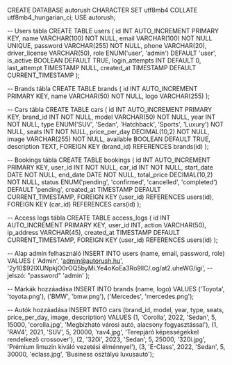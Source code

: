 CREATE DATABASE autorush CHARACTER SET utf8mb4 COLLATE utf8mb4_hungarian_ci;
USE autorush;

-- Users tábla
CREATE TABLE users (
    id INT AUTO_INCREMENT PRIMARY KEY,
    name VARCHAR(100) NOT NULL,
    email VARCHAR(100) NOT NULL UNIQUE,
    password VARCHAR(255) NOT NULL,
    phone VARCHAR(20),
    driver_license VARCHAR(50),
    role ENUM('user', 'admin') DEFAULT 'user',
    is_active BOOLEAN DEFAULT TRUE,
    login_attempts INT DEFAULT 0,
    last_attempt TIMESTAMP NULL,
    created_at TIMESTAMP DEFAULT CURRENT_TIMESTAMP
);

-- Brands tábla
CREATE TABLE brands (
    id INT AUTO_INCREMENT PRIMARY KEY,
    name VARCHAR(50) NOT NULL,
    logo VARCHAR(255)
);

-- Cars tábla
CREATE TABLE cars (
    id INT AUTO_INCREMENT PRIMARY KEY,
    brand_id INT NOT NULL,
    model VARCHAR(50) NOT NULL,
    year INT NOT NULL,
    type ENUM('SUV', 'Sedan', 'Hatchback', 'Sports', 'Luxury') NOT NULL,
    seats INT NOT NULL,
    price_per_day DECIMAL(10,2) NOT NULL,
    image VARCHAR(255) NOT NULL,
    available BOOLEAN DEFAULT TRUE,
    description TEXT,
    FOREIGN KEY (brand_id) REFERENCES brands(id)
);

-- Bookings tábla
CREATE TABLE bookings (
    id INT AUTO_INCREMENT PRIMARY KEY,
    user_id INT NOT NULL,
    car_id INT NOT NULL,
    start_date DATE NOT NULL,
    end_date DATE NOT NULL,
    total_price DECIMAL(10,2) NOT NULL,
    status ENUM('pending', 'confirmed', 'cancelled', 'completed') DEFAULT 'pending',
    created_at TIMESTAMP DEFAULT CURRENT_TIMESTAMP,
    FOREIGN KEY (user_id) REFERENCES users(id),
    FOREIGN KEY (car_id) REFERENCES cars(id)
);

-- Access logs tábla
CREATE TABLE access_logs (
    id INT AUTO_INCREMENT PRIMARY KEY,
    user_id INT,
    action VARCHAR(50),
    ip_address VARCHAR(45),
    created_at TIMESTAMP DEFAULT CURRENT_TIMESTAMP,
    FOREIGN KEY (user_id) REFERENCES users(id)
);

-- Alap admin felhasználó
INSERT INTO users (name, email, password, role) 
VALUES (
    'Admin', 
    'admin@autorush.hu', 
    '$2y$10$92IXUNpkjO0rOQ5byMi.Ye4oKoEa3Ro9llC/.og/at2.uheWG/igi',  -- jelszó: "password"
    'admin'
);

-- Márkák hozzáadása
INSERT INTO brands (name, logo) VALUES 
('Toyota', 'toyota.png'),
('BMW', 'bmw.png'),
('Mercedes', 'mercedes.png');

-- Autók hozzáadása
INSERT INTO cars (brand_id, model, year, type, seats, price_per_day, image, description) VALUES
(1, 'Corolla', 2022, 'Sedan', 5, 15000, 'corolla.jpg', 'Megbízható városi autó, alacsony fogyasztással'),
(1, 'RAV4', 2021, 'SUV', 5, 20000, 'rav4.jpg', 'Terepjáró képességekkel rendelkező crossover'),
(2, '320i', 2023, 'Sedan', 5, 25000, '320i.jpg', 'Prémium limuzin kiváló vezetési élménnyel'),
(3, 'E-Class', 2022, 'Sedan', 5, 30000, 'eclass.jpg', 'Business osztályú luxusautó');
